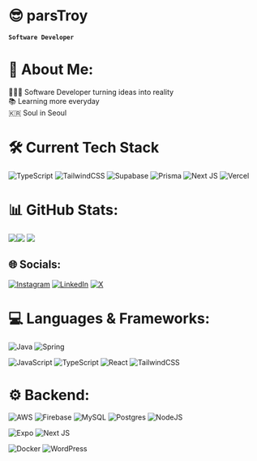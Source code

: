 # 😎 parsTroy

**`Software Developer`**

# 💫 About Me:
👨🏻‍💻 Software Developer turning ideas into reality<br>📚 Learning more everyday<br>🇰🇷 Soul in Seoul

# 🛠️ Current Tech Stack
![TypeScript](https://img.shields.io/badge/typescript-%23007ACC.svg?style=for-the-badge&logo=typescript&logoColor=white)
![TailwindCSS](https://img.shields.io/badge/tailwindcss-%2338B2AC.svg?style=for-the-badge&logo=tailwind-css&logoColor=white)
![Supabase](https://img.shields.io/badge/Supabase-%2338B2AC.svg?style=for-the-badge&logo=Supabase&logoColor=black) 
![Prisma](https://img.shields.io/badge/Prisma-3982CE?style=for-the-badge&logo=Prisma&logoColor=white)
![Next JS](https://img.shields.io/badge/Next-black?style=for-the-badge&logo=next.js&logoColor=white) 
![Vercel](https://img.shields.io/badge/vercel-%23000000.svg?style=for-the-badge&logo=vercel&logoColor=white)

# 📊 GitHub Stats:
![](https://github-readme-stats.vercel.app/api?username=parsTroy&theme=tokyonight&hide_border=true&include_all_commits=true&count_private=false)![](https://github-readme-stats.vercel.app/api/top-langs/?username=parsTroy&theme=tokyonight&hide_border=true&include_all_commits=false&count_private=false&layout=compact)
![](https://github-readme-streak-stats.herokuapp.com/?user=parsTroy&theme=tokyonight&hide_border=true)<br/>

## 🌐 Socials:
[![Instagram](https://img.shields.io/badge/Instagram-%23E4405F.svg?logo=Instagram&logoColor=white)](https://instagram.com/devtroy.jpg) [![LinkedIn](https://img.shields.io/badge/LinkedIn-%230077B5.svg?logo=linkedin&logoColor=white)](https://linkedin.com/in/troyalparsons) [![X](https://img.shields.io/badge/X-black.svg?logo=X&logoColor=white)](https://x.com/parstroydev) 

# 💻 Languages & Frameworks:
![Java](https://img.shields.io/badge/java-%23ED8B00.svg?style=for-the-badge&logo=openjdk&logoColor=white)
![Spring](https://img.shields.io/badge/spring-%2350ab0f.svg?style=for-the-badge&logo=spring&logoColor=white)

![JavaScript](https://img.shields.io/badge/javascript-%23323330.svg?style=for-the-badge&logo=javascript&logoColor=%23F7DF1E) 
![TypeScript](https://img.shields.io/badge/typescript-%23007ACC.svg?style=for-the-badge&logo=typescript&logoColor=white)
![React](https://img.shields.io/badge/react-%2320232a.svg?style=for-the-badge&logo=react&logoColor=%2361DAFB)
![TailwindCSS](https://img.shields.io/badge/tailwindcss-%2338B2AC.svg?style=for-the-badge&logo=tailwind-css&logoColor=white) 

 # ⚙️ Backend:
![AWS](https://img.shields.io/badge/AWS-%23FF9900.svg?style=for-the-badge&logo=amazon-aws&logoColor=white)
![Firebase](https://img.shields.io/badge/Firebase-039BE5?style=for-the-badge&logo=Firebase&logoColor=white) 
![MySQL](https://img.shields.io/badge/mysql-%2300000f.svg?style=for-the-badge&logo=mysql&logoColor=white) 
![Postgres](https://img.shields.io/badge/postgres-%23316192.svg?style=for-the-badge&logo=postgresql&logoColor=white) 
![NodeJS](https://img.shields.io/badge/node.js-6DA55F?style=for-the-badge&logo=node.js&logoColor=white)

![Expo](https://img.shields.io/badge/expo-1C1E24?style=for-the-badge&logo=expo&logoColor=#black)
![Next JS](https://img.shields.io/badge/Next-black?style=for-the-badge&logo=next.js&logoColor=white)

![Docker](https://img.shields.io/badge/docker-%230db7ed.svg?style=for-the-badge&logo=docker&logoColor=white) 
![WordPress](https://img.shields.io/badge/WordPress-%23117AC9.svg?style=for-the-badge&logo=WordPress&logoColor=white)

<!-- Proudly created with GPRM ( https://gprm.itsvg.in ) -->
